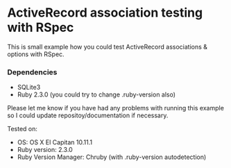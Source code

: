 # ActiveRecord association testing with RSpec

This is small example how you could test ActiveRecord associations & options with RSpec.

### Dependencies
- SQLite3
- Ruby 2.3.0 (you could try to change .ruby-version also)

Please let me know if you have had any problems with running this example so I could update repositoy/documentation if necessary.

Tested on:
- OS: OS X El Capitan 10.11.1
- Ruby version: 2.3.0
- Ruby Version Manager: Chruby (with .ruby-version autodetection)
